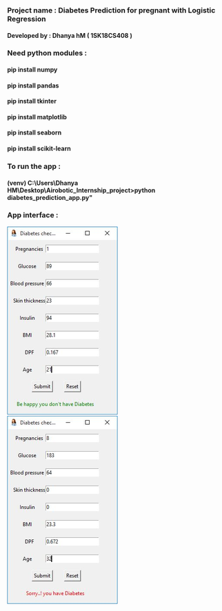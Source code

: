 ### Project name : Diabetes Prediction for pregnant with Logistic Regression
#### Developed by : Dhanya hM ( 1SK18CS408 )

### Need python modules :
#### pip install numpy
#### pip install pandas
#### pip install tkinter
#### pip install matplotlib
#### pip install seaborn
#### pip install scikit-learn

### To run the app :
#### (venv) C:\Users\Dhanya HM\Desktop\Airobotic_Internship_project>python diabetes_prediction_app.py"

### App interface :
![alt text](https://github.com/dhanya2311/Airobotic_Internship_project/blob/master/output/image-1.JPG)
![alt text](https://github.com/dhanya2311/Airobotic_Internship_project/blob/master/output/image-2.JPG)
